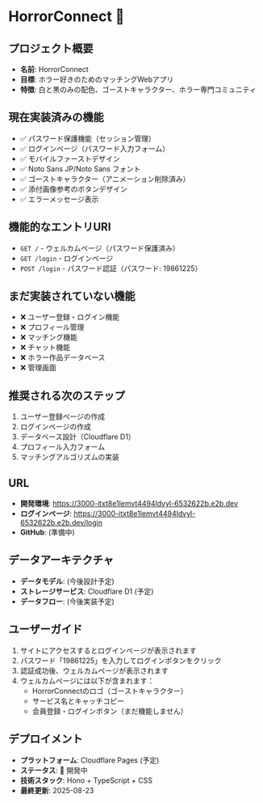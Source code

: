 # HorrorConnect 👻

## プロジェクト概要
- **名前**: HorrorConnect
- **目標**: ホラー好きのためのマッチングWebアプリ
- **特徴**: 白と黒のみの配色、ゴーストキャラクター、ホラー専門コミュニティ

## 現在実装済みの機能
- ✅ パスワード保護機能（セッション管理）
- ✅ ログインページ（パスワード入力フォーム）
- ✅ モバイルファーストデザイン
- ✅ Noto Sans JP/Noto Sans フォント
- ✅ ゴーストキャラクター（アニメーション削除済み）
- ✅ 添付画像参考のボタンデザイン
- ✅ エラーメッセージ表示

## 機能的なエントリURI
- `GET /` - ウェルカムページ（パスワード保護済み）
- `GET /login` - ログインページ
- `POST /login` - パスワード認証（パスワード: 19861225）

## まだ実装されていない機能
- ❌ ユーザー登録・ログイン機能
- ❌ プロフィール管理
- ❌ マッチング機能
- ❌ チャット機能
- ❌ ホラー作品データベース
- ❌ 管理画面

## 推奨される次のステップ
1. ユーザー登録ページの作成
2. ログインページの作成
3. データベース設計（Cloudflare D1）
4. プロフィール入力フォーム
5. マッチングアルゴリズムの実装

## URL
- **開発環境**: https://3000-itxt8e1lemvt4494ldvyl-6532622b.e2b.dev
- **ログインページ**: https://3000-itxt8e1lemvt4494ldvyl-6532622b.e2b.dev/login
- **GitHub**: (準備中)

## データアーキテクチャ
- **データモデル**: (今後設計予定)
- **ストレージサービス**: Cloudflare D1 (予定)
- **データフロー**: (今後実装予定)

## ユーザーガイド
1. サイトにアクセスするとログインページが表示されます
2. パスワード「19861225」を入力してログインボタンをクリック
3. 認証成功後、ウェルカムページが表示されます
4. ウェルカムページには以下が含まれます：
   - HorrorConnectのロゴ（ゴーストキャラクター）
   - サービス名とキャッチコピー  
   - 会員登録・ログインボタン（まだ機能しません）

## デプロイメント
- **プラットフォーム**: Cloudflare Pages (予定)
- **ステータス**: 🚧 開発中
- **技術スタック**: Hono + TypeScript + CSS
- **最終更新**: 2025-08-23